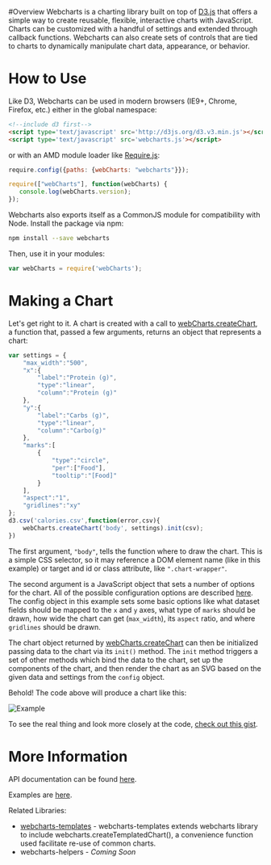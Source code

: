 #Overview
Webcharts is a charting library built on top of <a href="https://github.com/mbostock/d3">D3.js</a> that offers a simple way to create reusable, flexible, interactive charts with JavaScript. Charts can be customized with a handful of settings and extended through callback functions. Webcharts can also create sets of controls that are tied to charts to dynamically manipulate chart data, appearance, or behavior.

# How to Use
Like D3, Webcharts can be used in modern browsers (IE9+, Chrome, Firefox, etc.) either in the global namespace:
```html
<!--include d3 first-->
<script type='text/javascript' src='http://d3js.org/d3.v3.min.js'></script>
<script type='text/javascript' src='webcharts.js'></script>
```

or with an AMD module loader like [Require.js](http://requirejs.org/):
```javascript
require.config({paths: {webCharts: "webcharts"}});

require(["webCharts"], function(webCharts) {
   console.log(webCharts.version);
});
```

Webcharts also exports itself as a CommonJS module for compatibility with Node. Install the package via npm:
```bash
npm install --save webcharts
```
	
Then, use it in your modules:
```javascript
var webCharts = require('webCharts');
```

# Making a Chart
Let's get right to it. A chart is created with a call to [webCharts.createChart](https://github.com/RhoInc/Webcharts/wiki/Webcharts-API#webchartscreatechartelement-config-controls), a function that, passed a few arguments, returns an object that represents a chart:

```javascript	
var settings = {
    "max_width":"500",
    "x":{
        "label":"Protein (g)",
        "type":"linear",
        "column":"Protein (g)"
    },
    "y":{
        "label":"Carbs (g)",
        "type":"linear",
        "column":"Carbo(g)"
    },
    "marks":[
        {
            "type":"circle",
            "per":["Food"],
            "tooltip":"[Food]"
        }
    ],
    "aspect":"1",
    "gridlines":"xy"
};
d3.csv('calories.csv',function(error,csv){
    webCharts.createChart('body', settings).init(csv);
})
```
    
The first argument, <code>"body"</code>, tells the function where to draw the chart. This is a simple CSS selector, so it may reference a DOM element name (like in this example) or target and id or class attribute, like <code>".chart-wrapper"</code>.

The second argument is a JavaScript object that sets a number of options for the chart. All of the possible configuration options are described [here](https://github.com/RhoInc/Webcharts/wiki/Chart-Configuration). The config object in this example sets some basic options like what dataset fields should be mapped to the <code>x</code> and <code>y</code> axes, what type of <code>marks</code> should be drawn, how wide the chart can get (<code>max_width</code>), its <code>aspect</code> ratio, and where <code>gridlines</code> should be drawn.

The chart object returned by [webCharts.createChart](https://github.com/RhoInc/Webcharts/wiki/Webcharts-API#webchartscreatechartelement-config-controls) can then be initialized passing data to the chart via its <code>init()</code> method. The <code>init</code> method triggers a set of other methods which bind the data to the chart, set up the components of the chart, and then render the chart as an SVG based on the given data and settings from the <code>config</code> object.

Behold! The code above will produce a chart like this:

![Example](https://github.com/RhoInc/Webcharts/wiki/example.png)

To see the real thing and look more closely at the code, [check out this gist](http://bl.ocks.org/nbryant/aeaf8d734d7600ca3afa). 

# More Information
API documentation can be found <a href="https://github.com/RhoInc/Webcharts/wiki/Webcharts-API">here</a>.  

Examples are [here](https://github.com/RhoInc/Webcharts/wiki/Examples). 

Related Libraries:
* [webcharts-templates](https://github.com/RhoInc/Webcharts-templates) - webcharts-templates extends webcharts library to include webcharts.createTemplatedChart(), a convenience function used facilitate re-use of common charts.
* webcharts-helpers - _Coming Soon_
